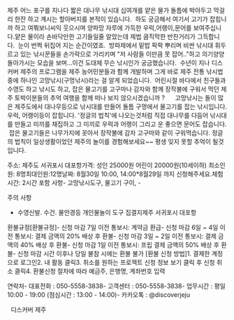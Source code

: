 제주 어느 포구를 지나다 짧은 대나무 낚시대 십여개를 얕은 물가 돌틈에 박아두고 막걸리 한잔 하고 계시는 할아버지를 본적이 있습니다.  하도 궁금해서 여기서 고기가 잡힙니까 하고 여쭤보니씨익 웃으시며 양파망 자루에 가득한 우럭,어랭이,문어를 보여주십니다.얕은 물이라 손바닥만한 고기들일줄 알았는데 제법 큼직막한 반찬거리가 그득합니다.  눈이 번쩍 뒤집어 지는 순간이였죠.  방파제에서 밑밥 팍팍 뿌리며 비싼 낚시대 휘두르고 있는 낚시꾼들을 손가락으로 가리키며 "저 사람들 이만큼 못 잡어.."하고 의기양양 돌아가시는 모습을 보며...이건 도대체 무슨 낚시인가 궁금했습니다.  수년이 지나 디스커버 제주의 프로그램을 제주 농어민분들과 함께 개발하며 그게 바로 제주 전통 낚시법중에 하나인 고망낚시(구멍낚시)라는 걸 알게 되었습니다.  어린시절 바다에서 친구들과 수영도 하고 낚시도 하고, 잡은 물고기를 고구마나 감자와 함께 장작불에 구워서 먹던 제주 토박이분들의 추억 여행을 함께 떠나 보지 않으시겠습니까 ?      고망낚시는 돌이 많은 제주도에서 대나무등으로 낚시대를 만들어 돌틈 구멍에서 물고기를 잡는 낚시입니다.우럭, 어랭이등이 잡힙니다. '정글의 법칙'에 나오는것처럼 직접 대나무를 다듬어 낚시대를 만들고 미끼를 채집하고 그 미끼로 우럭과 어랭이 그리고 운 좋으면 문어도 잡습니다.  잡은 물고기들은 나무가지에 꼿아서 장작불에 감자 고구마와 같이 구워먹습니다. 정글의 법칙이 일상생활이었던 제주의 놀이를 경험해보세요~~
평생 잊지 못할 추억이 될것 입니다.


 



주소: 제주도 서귀포시 대포항가격: 성인 25000원 어린이 20000원(10세이하) 최소인원: 8명최대인원:12명날짜: 8월30일 10:00, 14:00*8월29일 까지 신청해주세요.체험시간: 2시간
포함 사항- 고망낚시도구, 물고기 구이, - 

주의 사항
- 수영신발. 수건. 물안경등 개인물놀이 도구
집결지제주 서귀포시 대포항


환불규정[환불규정]- 신청 마감 7일 이전 통보시: 계약금 환급- 신청 마감 6일 ~ 4일 이전 통보시: 결제 금액의 20% 배상 후 환불- 신청 마감 3일 ~ 2일 이전 통보시: 결제 금액의 40% 배상 후 환불- 신청 마감 1일 이전 통보시: 프립 결제 금액의 50% 배상 후 환불- 신청 마감 시간 이후나 당일 불참 시에는 환불 불가
[환불 신청 방법]1. 결제한 계정으로 로그인2. 내 활동 클릭3. 취소를 원하는 프로젝트 신청 정보 보기 클릭 후 신청 취소 클릭4. 환불신청 절차에 따라 예금주, 은행명, 계좌번호 입력

연락처- 대표전화 : 050-5558-3838- 고객센터 : 050-5558-3838- 업무시간 : 평일 10:00 - 19:00 (점심시간 : 13:00 - 14:00)- 카카오톡 : @discoverjeju

  디스커버 제주

